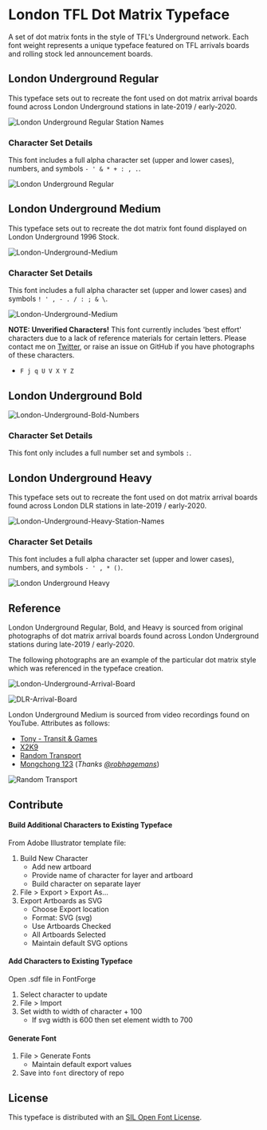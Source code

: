# London TFL Dot Matrix Typeface

A set of dot matrix fonts in the style of TFL's Underground network. Each font weight represents a unique typeface featured on TFL arrivals boards and rolling stock led announcement boards.

## London Underground Regular

This typeface sets out to recreate the font used on dot matrix arrival boards found across London Underground stations in late-2019 / early-2020.

![London Underground Regular Station Names](resources/examples/London-Underground-Regular-Station-Names.png)

### Character Set Details
This font includes a full alpha character set (upper and lower cases), numbers, and symbols `- ' & * + : , .`.

![London Underground Regular](resources/examples/London-Underground-Regular.png)

## London Underground Medium

This typeface sets out to recreate the dot matrix font found displayed on London Underground 1996 Stock.

![London-Underground-Medium](resources/examples/London-Underground-Medium-Next-Station.png)

### Character Set Details
This font includes a full alpha character set (upper and lower cases) and symbols `! ' , - . / : ; & \`.

![London-Underground-Medium](resources/examples/London-Underground-Medium.png)

**NOTE: Unverified Characters!** This font currently includes 'best effort' characters due to a lack of reference materials for certain letters. Please contact me on [Twitter](https://twitter.com/petykowski_), or raise an issue on GitHub if you have photographs of these characters.
* `F j q U V X Y Z`

## London Underground Bold

![London-Underground-Bold-Numbers](resources/examples/London-Underground-Bold-Numbers.png)

### Character Set Details
This font only includes a full number set and symbols `:`.

## London Underground Heavy

This typeface sets out to recreate the font used on dot matrix arrival boards found across London DLR stations in late-2019 / early-2020.

![London-Underground-Heavy-Station-Names](resources/examples/London-Underground-Heavy-Station-Names.png)

### Character Set Details
This font includes a full alpha character set (upper and lower cases), numbers, and symbols `- ' , * ()`.

![London Underground Heavy](resources/examples/London-Underground-Heavy.png)

## Reference

London Underground Regular, Bold, and Heavy is sourced from original photographs of dot matrix arrival boards found across London Underground stations during late-2019 / early-2020.

The following photographs are an example of the particular dot matrix style which was referenced in the typeface creation.

![London-Underground-Arrival-Board](resources/examples/London-Underground-Arrival-Board.jpeg)

![DLR-Arrival-Board](resources/examples/DLR-Arrival-Board.jpeg)

London Underground Medium is sourced from video recordings found on YouTube. Attributes as follows:
* [Tony - Transit & Games](https://www.youtube.com/channel/UCgeEbnxA5A2M30JRgfLiYMw)
* [X2K9](https://www.youtube.com/watch?v=MpcsaVmps-Q)
* [Random Transport](https://www.youtube.com/watch?v=1G5eaNuZYDc)
* [Mongchong 123](https://www.youtube.com/watch?v=VdS9RxWD6is) (_Thanks [@robhagemans](https://github.com/robhagemans)_)

![Random Transport](resources/examples/London-Underground-Jubilee-Line.png)

## Contribute

#### Build Additional Characters to Existing Typeface
From Adobe Illustrator template file:
1. Build New Character
   - Add new artboard
   - Provide name of character for layer and artboard
   - Build character on separate layer
2. File > Export > Export As...
2. Export Artboards as SVG
   - Choose Export location
   - Format: SVG (svg)
   - Use Artboards Checked
   - All Artboards Selected
   - Maintain default SVG options

#### Add Characters to Existing Typeface
Open .sdf file in FontForge
1. Select character to update
2. File > Import
3. Set width to width of character + 100
   - If svg width is 600 then set element width to 700

#### Generate Font
1. File > Generate Fonts
   - Maintain default export values
2. Save into `font` directory of repo 

## License

This typeface is distributed with an [SIL Open Font License](http://scripts.sil.org/OFL).